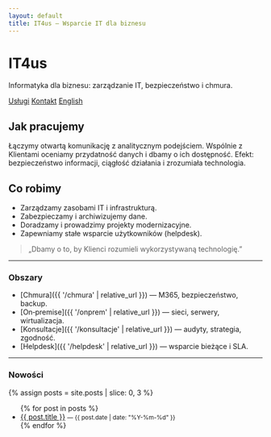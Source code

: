 ```yaml
---
layout: default
title: IT4us — Wsparcie IT dla biznesu
---
```


<link rel="stylesheet" href="{{ '/assets/css/custom.css' | relative_url }}">

<div class="hero">
  <h1>IT4us</h1>
  <p>Informatyka dla biznesu: zarządzanie IT, bezpieczeństwo i chmura.</p>
  <p class="cta">
    <a href="{{ '/uslugi' | relative_url }}" class="btn">Usługi</a>
    <a href="{{ '/kontakt' | relative_url }}" class="btn btn-secondary">Kontakt</a>
    <a href="{{ '/en/' | relative_url }}" class="btn btn-tertiary">English</a>
  </p>
</div>

## Jak pracujemy
Łączymy otwartą komunikację z analitycznym podejściem. Wspólnie z Klientami oceniamy przydatność danych i dbamy o ich dostępność. Efekt: bezpieczeństwo informacji, ciągłość działania i zrozumiała technologia.

## Co robimy
- Zarządzamy zasobami IT i infrastrukturą.
- Zabezpieczamy i archiwizujemy dane.
- Doradzamy i prowadzimy projekty modernizacyjne.
- Zapewniamy stałe wsparcie użytkowników (helpdesk).

> „Dbamy o to, by Klienci rozumieli wykorzystywaną technologię.”

---

### Obszary
- [Chmura]({{ '/chmura' | relative_url }}) — M365, bezpieczeństwo, backup.
- [On‑premise]({{ '/onprem' | relative_url }}) — sieci, serwery, wirtualizacja.
- [Konsultacje]({{ '/konsultacje' | relative_url }}) — audyty, strategia, zgodność.
- [Helpdesk]({{ '/helpdesk' | relative_url }}) — wsparcie bieżące i SLA.

---

### Nowości
{% assign posts = site.posts | slice: 0, 3 %}
<ul>
{% for post in posts %}
  <li><a href="{{ post.url | relative_url }}">{{ post.title }}</a> <small>— {{ post.date | date: "%Y-%m-%d" }}</small></li>
{% endfor %}
</ul>

<style>
  .footer {
    display: none;
  }
</style>
